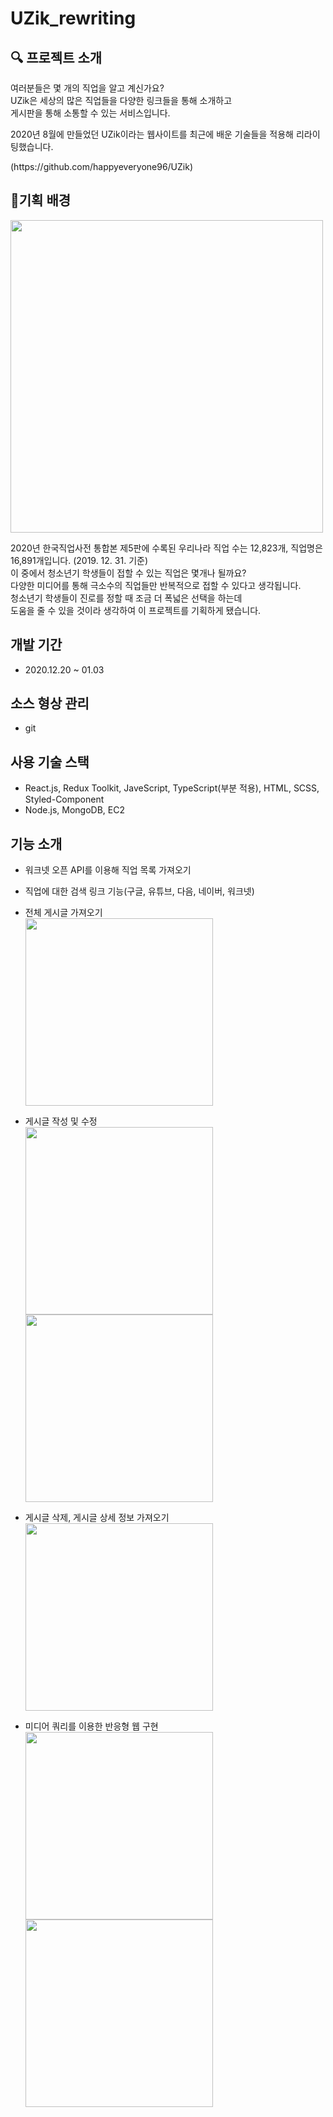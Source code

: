# UZik_rewriting
## **🔍 프로젝트 소개**

<p>여러분들은 몇 개의 직업을 알고 계신가요? <br>
  UZik은 세상의 많은 직업들을 다양한 링크들을 통해 소개하고<br> 
  게시판을 통해 소통할 수 있는 서비스입니다.</p>
<p>2020년 8월에 만들었던 UZik이라는 웹사이트를 최근에 배운 기술들을 적용해 리라이팅했습니다.</p>
<p>(https://github.com/happyeveryone96/UZik)</p>

##  🎈기획 배경

<img src="https://user-images.githubusercontent.com/66675699/146762162-0d436ad2-46cb-4a7f-b102-75d668be4bcc.png" width=500/>
<p>2020년 한국직업사전 통합본 제5판에 수록된 우리나라 직업 수는 12,823개, 직업명은 16,891개입니다. (2019. 12. 31. 기준)<br> 
이 중에서 청소년기 학생들이 접할 수 있는 직업은 몇개나 될까요? <br>
다양한 미디어를 통해 극소수의 직업들만 반복적으로 접할 수 있다고 생각됩니다.<br>
청소년기 학생들이 진로를 정할 때 조금 더 폭넓은 선택을 하는데 <br>
도움을 줄 수 있을 것이라 생각하여 이 프로젝트를 기획하게 됐습니다.</p>

## 개발 기간
- 2020.12.20 ~ 01.03

## 소스 형상 관리
- git

## 사용 기술 스택
- React.js, Redux Toolkit, JaveScript, TypeScript(부분 적용), HTML, SCSS, Styled-Component
- Node.js, MongoDB, EC2

## 기능 소개
- 워크넷 오픈 API를 이용해 직업 목록 가져오기
- 직업에 대한 검색 링크 기능(구글, 유튜브, 다음, 네이버, 워크넷)
- 전체 게시글 가져오기 <br>
  <img src="https://user-images.githubusercontent.com/66675699/147876994-72c02331-3d67-4931-8e33-13985a0d0fb1.png" width=300/>
- 게시글 작성 및 수정 <br>
  <img src="https://user-images.githubusercontent.com/66675699/147876759-1fd28f3e-4905-4be8-8d6c-b531138a6a7a.png" width=300 height=300/>
  <img src="https://user-images.githubusercontent.com/66675699/147914277-5fb9600f-f833-4f71-b48f-e70e66f90c00.png" width=300 height=300/>
- 게시글 삭제, 게시글 상세 정보 가져오기 <br>
  <img src="https://user-images.githubusercontent.com/66675699/147914439-d0818345-488c-48ad-944e-8802c6fcd0ee.png" width=300/>

- 미디어 쿼리를 이용한 반응형 웹 구현 <br>
  <img src="https://user-images.githubusercontent.com/66675699/147876840-c14d91e7-dc2d-4850-a235-85ed52a0ee80.png" width=300/>
  <img src="https://user-images.githubusercontent.com/66675699/147876848-54540b0a-0d58-498f-8d84-384acd1a2bbf.png" width=300 height=300/>

